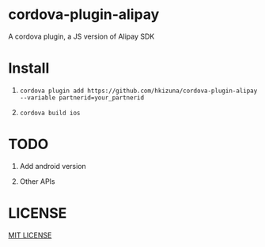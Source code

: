 # cordova-plugin-alipay

A cordova plugin, a JS version of Alipay SDK

# Install

1. ```cordova plugin add https://github.com/hkizuna/cordova-plugin-alipay --variable partnerid=your_partnerid```

2. ```cordova build ios```

# TODO

1. Add android version

2. Other APIs

# LICENSE

[MIT LICENSE](http://opensource.org/licenses/MIT)
